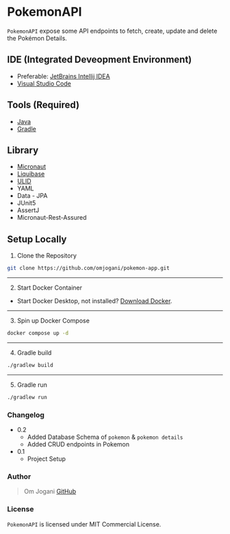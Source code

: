 # PokemonAPI

`PokemonAPI` expose some API endpoints to fetch, create, update and delete the Pokémon Details.

## IDE (Integrated Deveopment Environment)
- Preferable: [JetBrains Intellij IDEA](/docs/tools/ide.md)
- [Visual Studio Code](https://code.visualstudio.com/download)

## Tools (Required)
- [Java](/docs/tools/java.md)
- [Gradle](/docs/tools/gradle.md)

## Library
- [Micronaut](/docs/libs/micronaut.md)
- [Liquibase](/docs/libs/liquibase.md)
- [ULID](/docs/libs/ulid.md)
- YAML
- Data - JPA
- JUnit5
- AssertJ
- Micronaut-Rest-Assured

## Setup Locally
1. Clone the Repository
```bash
git clone https://github.com/omjogani/pokemon-app.git
```

---

2. Start Docker Container
- Start Docker Desktop, not installed? [Download Docker](https://www.docker.com/products/docker-desktop/).

---

3. Spin up Docker Compose
```bash
docker compose up -d
```

---

4. Gradle build
```bash
./gradlew build
```

---

5. Gradle run
```bash
./gradlew run
```

### Changelog
- 0.2
  - Added Database Schema of `pokemon` & `pokemon details`
  - Added CRUD endpoints in Pokemon
- 0.1
  - Project Setup

### Author
> Om Jogani [GitHub](https://github.com/omjogani)

### License
`PokemonAPI` is licensed under MIT Commercial License.